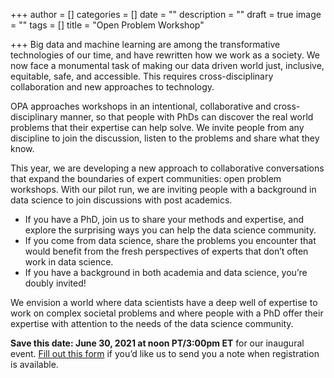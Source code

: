 +++
author = []
categories = []
date = ""
description = ""
draft = true
image = ""
tags = []
title = "Open Problem Workshop"

+++
Big data and machine learning are among the transformative technologies of our time, and have rewritten how we work as a society. We now face a monumental task of making our data driven world just, inclusive, equitable, safe, and accessible. This requires cross-disciplinary collaboration and new approaches to technology.

OPA approaches workshops in an intentional, collaborative and cross-disciplinary manner, so that people with PhDs can discover the real world problems that their expertise can help solve. We invite people from any discipline to join the discussion, listen to the problems and share what they know.

This year, we are developing a new approach to collaborative conversations that expand the boundaries of expert communities: open problem workshops. With our pilot run, we are inviting people with a background in data science to join discussions with post academics.

* If you have a PhD, join us to share your methods and expertise, and explore the surprising ways you can help the data science community.
* If you come from data science, share the problems you encounter that would benefit from the fresh perspectives of experts that don’t often work in data science.
* If you have a background in both academia and data science, you’re doubly invited!

We envision a world where data scientists have a deep well of expertise to work on complex societal problems and where people with a PhD offer their expertise with attention to the needs of the data science community.

**Save this date: June 30, 2021 at noon PT/3:00pm ET** for our inaugural event. [Fill out this form](https://docs.google.com/forms/d/1JHzKF3Mfsi021Ey4vKVKwIRQXvN40SfkXSilHJtTpUY/edit) if you’d like us to send you a note when registration is available.